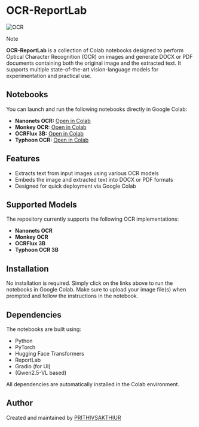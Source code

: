 # **OCR-ReportLab**

![OCR](https://github.com/user-attachments/assets/83a88cd7-c19e-4214-bf59-6ede1eb05e89)

> [!note]
**OCR-ReportLab** is a collection of Colab notebooks designed to perform Optical Character Recognition (OCR) on images and generate DOCX or PDF documents containing both the original image and the extracted text. It supports multiple state-of-the-art vision-language models for experimentation and practical use.

## Notebooks

You can launch and run the following notebooks directly in Google Colab:

- **Nanonets OCR:** [Open in Colab](https://colab.research.google.com/drive/1VvA-amvSVxGdWgIsh4_by6KWOtEs_Iqp)
- **Monkey OCR:** [Open in Colab](https://colab.research.google.com/drive/1vPCojbmlXjDFUt06FJ1tjgnj_zWK4mUo)
- **OCRFlux 3B:** [Open in Colab](https://colab.research.google.com/drive/1TDoCXzWdF2hxVLbISqW6DjXAzOyI7pzf)
- **Typhoon OCR:** [Open in Colab](https://colab.research.google.com/drive/1_59zvLNnn1kvbiSFxzA1WiqhpbW8RKbz)
  
## Features

- Extracts text from input images using various OCR models
- Embeds the image and extracted text into DOCX or PDF formats
- Designed for quick deployment via Google Colab

## Supported Models

The repository currently supports the following OCR implementations:

- **Nanonets OCR**
- **Monkey OCR**
- **OCRFlux 3B**
- **Typhoon OCR 3B**

## Installation

No installation is required. Simply click on the links above to run the notebooks in Google Colab. Make sure to upload your image file(s) when prompted and follow the instructions in the notebook.

## Dependencies

The notebooks are built using:

- Python
- PyTorch
- Hugging Face Transformers
- ReportLab
- Gradio (for UI)
- (Qwen2.5-VL based)

All dependencies are automatically installed in the Colab environment.

## Author

Created and maintained by [PRITHIVSAKTHIUR](https://github.com/PRITHIVSAKTHIUR)
